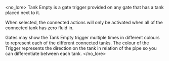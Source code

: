 <no_lore>
Tank Empty is a gate trigger provided on any gate that has a tank placed next to it.

When selected, the connected actions will only be activated when all of the connected tank has zero fluid in.

Gates may show the Tank Empty trigger multiple times in different colours to represent each of the different connected tanks.
The colour of the Trigger represents the direction on the tank in relation of the pipe so you can differentiate between each tank.
</no_lore>